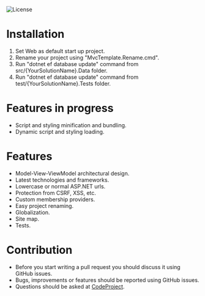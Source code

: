 ![License](https://img.shields.io/badge/license-MIT-green.svg?style=plastic)

# Installation
1. Set Web as default start up project.
2. Rename your project using "MvcTemplate.Rename.cmd".
2. Run "dotnet ef database update" command from src/{YourSolutionName}.Data folder.
3. Run "dotnet ef database update" command from test/{YourSolutionName}.Tests folder.

# Features in progress
- Script and styling minification and bundling.
- Dynamic script and styling loading.

# Features
- Model-View-ViewModel architectural design.
- Latest technologies and frameworks.
- Lowercase or normal ASP.NET urls.
- Protection from CSRF, XSS, etc.
- Custom membership providers.
- Easy project renaming.
- Globalization.
- Site map.
- Tests.

# Contribution
- Before you start writing a pull request you should discuss it using GitHub issues.
- Bugs, improvements or features should be reported using GitHub issues.
- Questions should be asked at [CodeProject](http://www.codeproject.com/Articles/820836/ASP-NET-MVC-Template-introduction).

